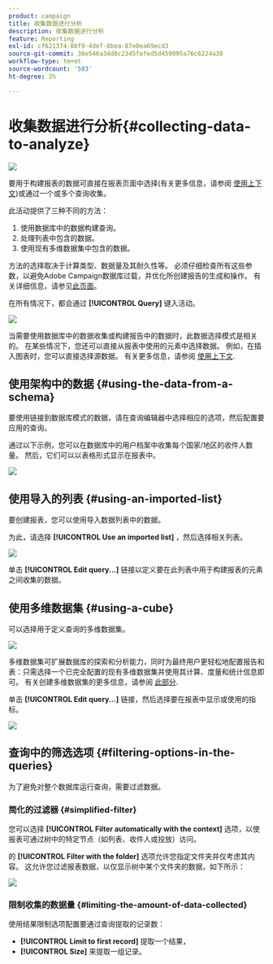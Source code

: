 ```yaml
---
product: campaign
title: 收集数据进行分析
description: 收集数据进行分析
feature: Reporting
exl-id: cf621374-88f9-4def-8bea-87e0ea69ecd3
source-git-commit: 36e546a34d8c2345fefed5d459095a76c6224a38
workflow-type: tm+mt
source-wordcount: '503'
ht-degree: 3%

---
```


# 收集数据进行分析{#collecting-data-to-analyze}

![](../../assets/common.svg)

要用于构建报表的数据可直接在报表页面中选择(有关更多信息，请参阅 [使用上下文](../../reporting/using/using-the-context.md))或通过一个或多个查询收集。

此活动提供了三种不同的方法：

1. 使用数据库中的数据构建查询。
1. 处理列表中包含的数据。
1. 使用现有多维数据集中包含的数据。

方法的选择取决于计算类型、数据量及其耐久性等。 必须仔细检查所有这些参数，以避免Adobe Campaign数据库过载，并优化所创建报告的生成和操作。 有关详细信息，请参见[此页面](../../reporting/using/best-practices.md#optimizing-report-creation)。

在所有情况下，都会通过 **[!UICONTROL Query]** 键入活动。

![](assets/reporting_query_edit.png)

当需要使用数据库中的数据收集或构建报告中的数据时，此数据选择模式是相关的。 在某些情况下，您还可以直接从报表中使用的元素中选择数据。 例如，在插入图表时，您可以直接选择源数据。 有关更多信息，请参阅 [使用上下文](../../reporting/using/using-the-context.md).

## 使用架构中的数据 {#using-the-data-from-a-schema}

要使用链接到数据库模式的数据，请在查询编辑器中选择相应的选项，然后配置要应用的查询。

通过以下示例，您可以在数据库中的用户档案中收集每个国家/地区的收件人数量。 然后，它们可以以表格形式显示在报表中。

![](assets/reporting_query_from_schema.png)

## 使用导入的列表 {#using-an-imported-list}

要创建报表，您可以使用导入数据列表中的数据。

为此，请选择 **[!UICONTROL Use an imported list]** ，然后选择相关列表。

![](assets/reporting_query_from_list.png)

单击 **[!UICONTROL Edit query...]** 链接以定义要在此列表中用于构建报表的元素之间收集的数据。

## 使用多维数据集 {#using-a-cube}

可以选择用于定义查询的多维数据集。

![](assets/reporting_query_from_cube.png)

多维数据集可扩展数据库的探索和分析能力，同时为最终用户更轻松地配置报告和表：只需选择一个已完全配置的现有多维数据集并使用其计算、度量和统计信息即可。 有关创建多维数据集的更多信息，请参阅 [此部分](../../reporting/using/about-cubes.md).

单击 **[!UICONTROL Edit query...]** 链接，然后选择要在报表中显示或使用的指标。

![](assets/reporting_query_from_cube_edit_query.png)

## 查询中的筛选选项 {#filtering-options-in-the-queries}

为了避免对整个数据库运行查询，需要过滤数据。

### 简化的过滤器 {#simplified-filter}

您可以选择 **[!UICONTROL Filter automatically with the context]** 选项，以使报表可通过树中的特定节点（如列表、收件人或投放）访问。

的 **[!UICONTROL Filter with the folder]** 选项允许您指定文件夹并仅考虑其内容。 这允许您过滤报表数据，以仅显示树中某个文件夹的数据，如下所示：

![](assets/reporting_control_folder.png)

### 限制收集的数据量 {#limiting-the-amount-of-data-collected}

使用结果限制选项配置要通过查询提取的记录数：

* **[!UICONTROL Limit to first record]** 提取一个结果，
* **[!UICONTROL Size]** 来提取一组记录。
